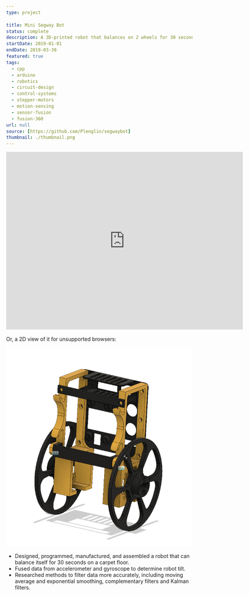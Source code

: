 ```yaml
---
type: project

title: Mini Segway Bot
status: complete
description: A 3D-printed robot that balances on 2 wheels for 30 seconds
startDate: 2019-01-01
endDate: 2019-03-30
featured: true
tags:
  - cpp
  - arduino
  - robotics
  - circuit-design
  - control-systems
  - stepper-motors
  - motion-sensing
  - sensor-fusion
  - fusion-360
url: null
source: [https://github.com/Plenglin/segwaybot]
thumbnail: ./thumbnail.png
---
```


<iframe src="https://myhub.autodesk360.com/ue28d9dcb/shares/public/SH56a43QTfd62c1cd9686d80bb35b151eaf5?mode=embed" width="640" height="480" allowfullscreen="true" webkitallowfullscreen="true" mozallowfullscreen="true" title="The robot, in 3D" frameborder="0"></iframe>

Or, a 2D view of it for unsupported browsers:

![An image of the segway](./thumbnail.png)

- Designed, programmed, manufactured, and assembled a robot that can balance itself for 30 seconds on a carpet floor.
- Fused data from accelerometer and gyroscope to determine robot tilt.
- Researched methods to filter data more accurately, including moving average and exponential smoothing, complementary filters and Kalman filters.
